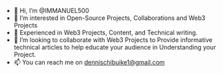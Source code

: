 - 👋 Hi, I’m @IMMANUEL500
- 👀 I’m interested in Open-Source Projects, Collaborations and Web3 Projects
- 🌱 Experienced in  Web3 Projects, Content, and Technical writing.
- 💞️ I’m looking to collaborate with Web3 Projects to  Provide informative technical articles to help educate your audience in Understanding your Project.
- 📫 You can reach me on dennischibuike1@gmail.com

<!---
IMMANUEL500/IMMANUEL500 is a ✨ special ✨ repository because its `README.md` (this file) appears on your GitHub profile.
You can click the Preview link to take a look at your changes.
--->
